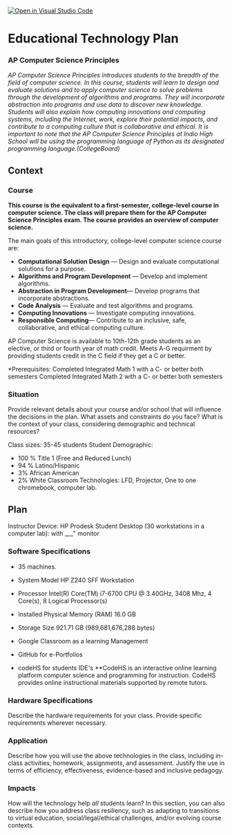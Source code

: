 [![Open in Visual Studio Code](https://classroom.github.com/assets/open-in-vscode-f059dc9a6f8d3a56e377f745f24479a46679e63a5d9fe6f495e02850cd0d8118.svg)](https://classroom.github.com/online_ide?assignment_repo_id=6007464&assignment_repo_type=AssignmentRepo)
# Educational Technology Plan
### AP Computer Science Principles 
*AP Computer Science Principles introduces students to the breadth of the field of computer
science. In this course, students will learn to design and evaluate solutions and to apply
computer science to solve problems through the development of algorithms and programs.
They will incorporate abstraction into programs and use data to discover new knowledge.
Students will also explain how computing innovations and computing systems, including the
Internet, work, explore their potential impacts, and contribute to a computing culture that
is collaborative and ethical. It is important to note that the AP Computer Science Principles at Indio High School 
will be using the programming language of Python as its designated programming language.(CollegeBoard)*

## Context


### Course

**This course is the equivalent to a first-semester, college-level course in computer science.  The class will prepare them for the AP Computer Science Principles exam. 
The course provides an overview of computer science.**

The main goals of this introductory, college-level computer science course are:

- **Computational Solution Design** — Design and evaluate computational solutions for a purpose.
- **Algorithms and Program Development** — Develop and implement algorithms.
- **Abstraction in Program Development**— Develop programs that incorporate abstractions.
- **Code Analysis** — Evaluate and test algorithms and programs.
- **Computing Innovations** — Investigate computing innovations.
- **Responsible Computing**— Contribute to an inclusive, safe, collaborative, and ethical computing culture.

AP Computer Science is available to 10th-12th grade students as an elective, or third or fourth year of math credit. 
Meets A-G requirment by providing students credit in the C field if they get a C or better.

*Prerequisites:
Completed Integrated Math 1 with a C- or better both semesters
Completed Integrated Math 2 with a C- or better both semesters


### Situation

Provide relevant details about your course and/or school that will influence the
decisions in the plan. What assets and constraints do you face? What is the
context of your class, considering demographic and technical resources?

Class sizes: 35-45 students
Student Demographic: 
* 100 % Title 1 (Free and Reduced Lunch)
* 94 % Latino/Hispanic
* 3% African American
* 2% White
Classroom Technologies: LFD, Projector, One to one chromebook, computer lab.

## Plan
Instructor Device: 
HP Prodesk
Student Desktop (30 workstations in a computer lab):
with ___" monitor


### Software Specifications

* 35 machines.
* System Model HP Z240 SFF Workstation
* Processor Intel(R) Core(TM) i7-6700 CPU @ 3.40GHz, 3408 Mhz, 4 Core(s), 8 Logical Processor(s)
* Installed Physical Memory (RAM) 16.0 GB
* Storage Size 921.71 GB (989,681,676,288 bytes)

* Google Classroom as a learning Management
* GitHub for e-Portfolios
* codeHS for students IDE's
 **CodeHS is an interactive online learning platform computer science and programming for instruction.  CodeHS provides online instructional materials supported by remote tutors.

### Hardware Specifications

Describe the hardware requirements for your class. Provide specific requirements
wherever necessary.

### Application

Describe how you will use the above technologies in the class, including
in-class activities, homework, assignments, and assessment. Justify the use
in terms of efficiency, effectiveness, evidence-based and inclusive pedagogy.

### Impacts

How will the technology help *all* students learn? In this section, you can also
describe how you address class resiliency, such as adapting to
transitions to virtual education, social/legal/ethical challenges,  and/or
evolving course contexts.
